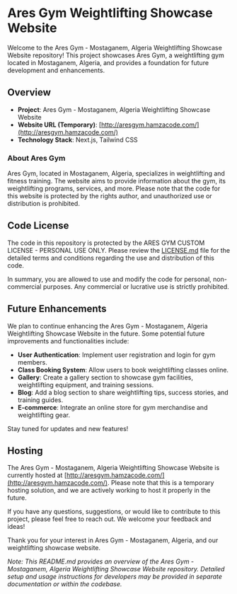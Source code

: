 
# Ares Gym Weightlifting Showcase Website

Welcome to the Ares Gym - Mostaganem, Algeria Weightlifting Showcase Website repository! This project showcases Ares Gym, a weightlifting gym located in Mostaganem, Algeria, and provides a foundation for future development and enhancements.

## Overview
-   **Project**: Ares Gym - Mostaganem, Algeria Weightlifting Showcase Website
-   **Website URL (Temporary)**: [http://aresgym.hamzacode.com/](http://aresgym.hamzacode.com/)
-   **Technology Stack**: Next.js, Tailwind CSS

### About Ares Gym
Ares Gym, located in Mostaganem, Algeria, specializes in weightlifting and fitness training. The website aims to provide information about the gym, its weightlifting programs, services, and more. Please note that the code for this website is protected by the rights author, and unauthorized use or distribution is prohibited.


## Code License
The code in this repository is protected by the ARES GYM CUSTOM LICENSE - PERSONAL USE ONLY. Please review the [LICENSE.md](LICENSE.md) file for the detailed terms and conditions regarding the use and distribution of this code.

In summary, you are allowed to use and modify the code for personal, non-commercial purposes. Any commercial or lucrative use is strictly prohibited.


## Future Enhancements
We plan to continue enhancing the Ares Gym - Mostaganem, Algeria Weightlifting Showcase Website in the future. Some potential future improvements and functionalities include:

-   **User Authentication**: Implement user registration and login for gym members.
-   **Class Booking System**: Allow users to book weightlifting classes online.
-   **Gallery**: Create a gallery section to showcase gym facilities, weightlifting equipment, and training sessions.
-   **Blog**: Add a blog section to share weightlifting tips, success stories, and training guides.
-   **E-commerce**: Integrate an online store for gym merchandise and weightlifting gear.

Stay tuned for updates and new features!

## Hosting

The Ares Gym - Mostaganem, Algeria Weightlifting Showcase Website is currently hosted at [http://aresgym.hamzacode.com/](http://aresgym.hamzacode.com/). Please note that this is a temporary hosting solution, and we are actively working to host it properly in the future.

If you have any questions, suggestions, or would like to contribute to this project, please feel free to reach out. We welcome your feedback and ideas!

Thank you for your interest in Ares Gym - Mostaganem, Algeria, and our weightlifting showcase website.

_Note: This README.md provides an overview of the Ares Gym - Mostaganem, Algeria Weightlifting Showcase Website repository. Detailed setup and usage instructions for developers may be provided in separate documentation or within the codebase._